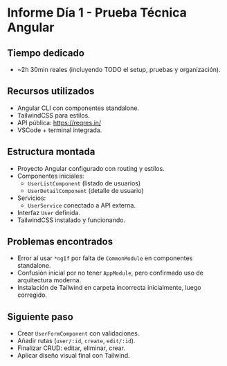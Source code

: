 # Informe Día 1 - Prueba Técnica Angular

## Tiempo dedicado
- ~2h 30min reales (incluyendo TODO el setup, pruebas y organización).

## Recursos utilizados
- Angular CLI con componentes standalone.
- TailwindCSS para estilos.
- API pública: https://reqres.in/
- VSCode + terminal integrada.

## Estructura montada
- Proyecto Angular configurado con routing y estilos.
- Componentes iniciales:
  - `UserListComponent` (listado de usuarios)
  - `UserDetailComponent` (detalle de usuario)
- Servicios:
  - `UserService` conectado a API externa.
- Interfaz `User` definida.
- TailwindCSS instalado y funcionando.

## Problemas encontrados
- Error al usar `*ngIf` por falta de `CommonModule` en componentes standalone.
- Confusión inicial por no tener `AppModule`, pero confirmado uso de arquitectura moderna.
- Instalación de Tailwind en carpeta incorrecta inicialmente, luego corregido.

## Siguiente paso
- Crear `UserFormComponent` con validaciones.
- Añadir rutas (`user/:id`, `create`, `edit/:id`).
- Finalizar CRUD: editar, eliminar, crear.
- Aplicar diseño visual final con Tailwind.